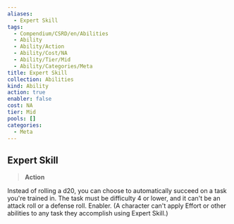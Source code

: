 ```yaml
---
aliases:
  - Expert Skill
tags:
  - Compendium/CSRD/en/Abilities
  - Ability
  - Ability/Action
  - Ability/Cost/NA
  - Ability/Tier/Mid
  - Ability/Categories/Meta
title: Expert Skill
collection: Abilities
kind: Ability
action: true
enabler: false
cost: NA
tier: Mid
pools: []
categories:
  - Meta
---
```

## Expert Skill  
>**Action**
  
Instead of rolling a d20, you can choose to automatically succeed on a task you're trained in. The task must be difficulty 4 or lower, and it can't be an attack roll or a defense roll. Enabler. (A character can't apply Effort or other abilities to any task they accomplish using Expert Skill.)
